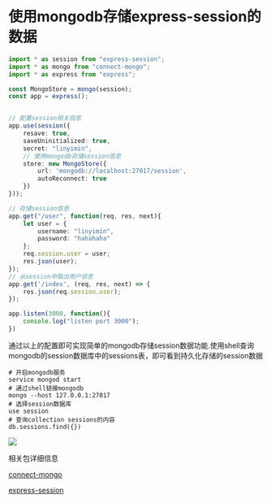 # 使用mongodb存储express-session的数据

```typescript
import * as session from "express-session";
import * as mongo from "connect-mongo";
import * as express from "express";

const MongoStore = mongo(session);
const app = express();


// 配置session相关信息
app.use(session({
    resave: true,
    saveUninitialized: true,
    secret: "linyimin",
    // 使用mongodb存储session信息
    store: new MongoStore({
        url: 'mongodb://localhost:27017/session',
        autoReconnect: true
    })
}));

// 存储session信息
app.get("/user", function(req, res, next){
    let user = {
        username: "linyimin",
        password: "hahahaha"
    };
    req.session.user = user;
    res.json(user);
});
// 从session中取出用户信息
app.get('/index', (req, res, next) => {
    res.json(req.session.user);
});

app.listen(3000, function(){
    console.log("listen port 3000");
})
```

通过以上的配置即可实现简单的mongodb存储session数据功能.使用shell查询mongodb的session数据库中的sessions表，即可看到持久化存储的session数据

```shell
# 开启mongodb服务
service mongod start
# 通过shell链接mongodb
mongo --host 127.0.0.1:27017
# 选择session数据库
use session
# 查询collection sessions的内容
db.sessions.find({})
```



![](/home/linyimin/Pictures/Selection_021.png)

相关包详细信息

[connect-mongo](https://www.npmjs.com/package/connect-mongo)

[express-session](https://www.npmjs.com/package/express-session)

